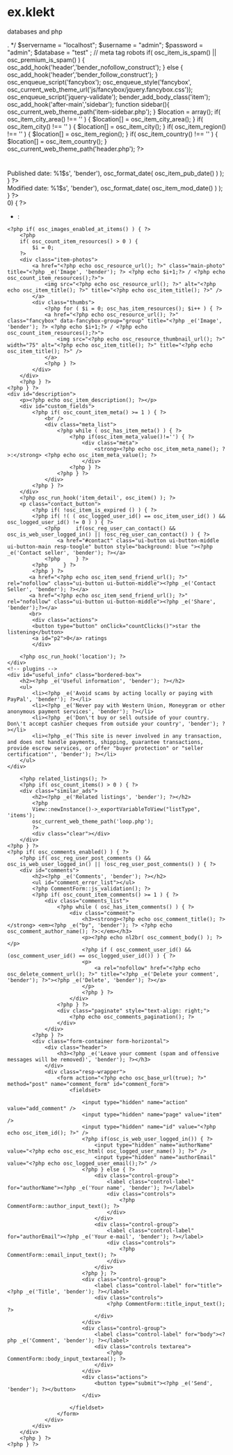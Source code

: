 # ex.klekt
databases and php
<?php
    /*
     *      Osclass – software for creating and publishing online classified
     *                           advertising platforms
     *
     *                        Copyright (C) 2014 OSCLASS
     *
     *       This program is free software: you can redistribute it and/or
     *     modify it under the terms of the GNU Affero General Public License
     *     as published by the Free Software Foundation, either version 3 of
     *            the License, or (at your option) any later version.
     *
     *     This program is distributed in the hope that it will be useful, but
     *         WITHOUT ANY WARRANTY; without even the implied warranty of
     *        MERCHANTABILITY or FITNESS FOR A PARTICULAR PURPOSE.  See the
     *             GNU Affero General Public License for more details.
     *
     *      You should have received a copy of the GNU Affero General Public
     * License along with this program.  If not, see <http://www.gnu.org/licenses/>.
     */

$servername = "localhost";
$username = "admin";
$password = "admin";
$database = "test" ;


    // meta tag robots
    if( osc_item_is_spam() || osc_premium_is_spam() ) {
        osc_add_hook('header','bender_nofollow_construct');
    } else {
        osc_add_hook('header','bender_follow_construct');
    }

    osc_enqueue_script('fancybox');
    osc_enqueue_style('fancybox', osc_current_web_theme_url('js/fancybox/jquery.fancybox.css'));
    osc_enqueue_script('jquery-validate');

    bender_add_body_class('item');
    osc_add_hook('after-main','sidebar');
    function sidebar(){
        osc_current_web_theme_path('item-sidebar.php');
    }

    $location = array();
    if( osc_item_city_area() !== '' ) {
        $location[] = osc_item_city_area();
    }
    if( osc_item_city() !== '' ) {
        $location[] = osc_item_city();
    }
    if( osc_item_region() !== '' ) {
        $location[] = osc_item_region();
    }
    if( osc_item_country() !== '' ) {
        $location[] = osc_item_country();
    }

    osc_current_web_theme_path('header.php');


?>

<script type="text/javascript">
var count = 0;
function countClicks() {
	count = count + 1;
    document.getElementById("p2").innerHTML = count;    
}
</script>

<div id="item-content">
        <h1><?php if( osc_price_enabled_at_items() ) { ?><span class="price"><?php echo osc_item_formated_price(); ?></span> <?php } ?><strong><?php echo osc_item_title() . ' ' . osc_item_city(); ?></strong></h1>
        <div class="item-header">
            <div>
                <?php if ( osc_item_pub_date() !== '' ) { printf( __('<strong class="publish">Published date</strong>: %1$s', 'bender'), osc_format_date( osc_item_pub_date() ) ); } ?>
            </div>
            <div>
                <?php if ( osc_item_mod_date() !== '' ) { printf( __('<strong class="update">Modified date:</strong> %1$s', 'bender'), osc_format_date( osc_item_mod_date() ) ); } ?>
            </div>
            <?php if (count($location)>0) { ?>
                <ul id="item_location">
                    <li><strong><?php _e("Location", 'bender'); ?></strong>: <?php echo implode(', ', $location); ?></li>
                </ul>
            <?php }; ?>
        </div>
        <?php if(osc_is_web_user_logged_in() && osc_logged_user_id()==osc_item_user_id()) { ?>
            <p id="edit_item_view">
                <strong>
                    <a href="<?php echo osc_item_edit_url(); ?>" rel="nofollow"><?php _e('Edit item', 'bender'); ?></a>
                </strong>
            </p>
        <?php } ?>


    <?php if( osc_images_enabled_at_items() ) { ?>
        <?php
        if( osc_count_item_resources() > 0 ) {
            $i = 0;
        ?>
        <div class="item-photos">
            <a href="<?php echo osc_resource_url(); ?>" class="main-photo" title="<?php _e('Image', 'bender'); ?> <?php echo $i+1;?> / <?php echo osc_count_item_resources();?>">
                <img src="<?php echo osc_resource_url(); ?>" alt="<?php echo osc_item_title(); ?>" title="<?php echo osc_item_title(); ?>" />
            </a>
            <div class="thumbs">
                <?php for ( $i = 0; osc_has_item_resources(); $i++ ) { ?>
                <a href="<?php echo osc_resource_url(); ?>" class="fancybox" data-fancybox-group="group" title="<?php _e('Image', 'bender'); ?> <?php echo $i+1;?> / <?php echo osc_count_item_resources();?>">
                    <img src="<?php echo osc_resource_thumbnail_url(); ?>" width="75" alt="<?php echo osc_item_title(); ?>" title="<?php echo osc_item_title(); ?>" />
                </a>
                <?php } ?>
            </div>
        </div>
        <?php } ?>
    <?php } ?>
    <div id="description">
        <p><?php echo osc_item_description(); ?></p>
        <div id="custom_fields">
            <?php if( osc_count_item_meta() >= 1 ) { ?>
                <br />
                <div class="meta_list">
                    <?php while ( osc_has_item_meta() ) { ?>
                        <?php if(osc_item_meta_value()!='') { ?>
                            <div class="meta">
                                <strong><?php echo osc_item_meta_name(); ?>:</strong> <?php echo osc_item_meta_value(); ?>
                            </div>
                        <?php } ?>
                    <?php } ?>
                </div>
            <?php } ?>
        </div>
        <?php osc_run_hook('item_detail', osc_item() ); ?>
        <p class="contact_button">
            <?php if( !osc_item_is_expired () ) { ?>
            <?php if( !( ( osc_logged_user_id() == osc_item_user_id() ) && osc_logged_user_id() != 0 ) ) { ?>
                <?php     if(osc_reg_user_can_contact() && osc_is_web_user_logged_in() || !osc_reg_user_can_contact() ) { ?>
                    <a href="#contact" class="ui-button ui-button-middle ui-button-main resp-toogle" button style="background: blue "><?php _e('Contact seller', 'bender'); ?></a>
                <?php     } ?>
            <?php     } ?>
            <?php } ?>
           <a href="<?php echo osc_item_send_friend_url(); ?>" rel="nofollow" class="ui-button ui-button-middle"><?php _e('Contact Seller', 'bender'); ?></a>
		   <a href="<?php echo osc_item_send_friend_url(); ?>" rel="nofollow" class="ui-button ui-button-middle"><?php _e('Share', 'bender');?></a>
		   <br>
      		<div class="actions">
			<button type="button" onClick="countClicks()">star the listening</button>
			<a id="p2">0</a> ratings
			</div>

        <?php osc_run_hook('location'); ?>
    </div>
    <!-- plugins -->
    <div id="useful_info" class="bordered-box">
        <h2><?php _e('Useful information', 'bender'); ?></h2>
        <ul>
            <li><?php _e('Avoid scams by acting locally or paying with PayPal', 'bender'); ?></li>
            <li><?php _e('Never pay with Western Union, Moneygram or other anonymous payment services', 'bender'); ?></li>
            <li><?php _e('Don\'t buy or sell outside of your country. Don\'t accept cashier cheques from outside your country', 'bender'); ?></li>
            <li><?php _e('This site is never involved in any transaction, and does not handle payments, shipping, guarantee transactions, provide escrow services, or offer "buyer protection" or "seller certification"', 'bender'); ?></li>
        </ul>
    </div>

        <?php related_listings(); ?>
        <?php if( osc_count_items() > 0 ) { ?>
        <div class="similar_ads">
            <h2><?php _e('Related listings', 'bender'); ?></h2>
            <?php
            View::newInstance()->_exportVariableToView("listType", 'items');
            osc_current_web_theme_path('loop.php');
            ?>
            <div class="clear"></div>
        </div>
    <?php } ?>
    <?php if( osc_comments_enabled() ) { ?>
        <?php if( osc_reg_user_post_comments () && osc_is_web_user_logged_in() || !osc_reg_user_post_comments() ) { ?>
        <div id="comments">
            <h2><?php _e('Comments', 'bender'); ?></h2>
            <ul id="comment_error_list"></ul>
            <?php CommentForm::js_validation(); ?>
            <?php if( osc_count_item_comments() >= 1 ) { ?>
                <div class="comments_list">
                    <?php while ( osc_has_item_comments() ) { ?>
                        <div class="comment">
                            <h3><strong><?php echo osc_comment_title(); ?></strong> <em><?php _e("by", 'bender'); ?> <?php echo osc_comment_author_name(); ?>:</em></h3>
                            <p><?php echo nl2br( osc_comment_body() ); ?> </p>
                            <?php if ( osc_comment_user_id() && (osc_comment_user_id() == osc_logged_user_id()) ) { ?>
                            <p>
                                <a rel="nofollow" href="<?php echo osc_delete_comment_url(); ?>" title="<?php _e('Delete your comment', 'bender'); ?>"><?php _e('Delete', 'bender'); ?></a>
                            </p>
                            <?php } ?>
                        </div>
                    <?php } ?>
                    <div class="paginate" style="text-align: right;">
                        <?php echo osc_comments_pagination(); ?>
                    </div>
                </div>
            <?php } ?>
            <div class="form-container form-horizontal">
                <div class="header">
                    <h3><?php _e('Leave your comment (spam and offensive messages will be removed)', 'bender'); ?></h3>
                </div>
                <div class="resp-wrapper">
                    <form action="<?php echo osc_base_url(true); ?>" method="post" name="comment_form" id="comment_form">
                        <fieldset>

                            <input type="hidden" name="action" value="add_comment" />
                            <input type="hidden" name="page" value="item" />
                            <input type="hidden" name="id" value="<?php echo osc_item_id(); ?>" />
                            <?php if(osc_is_web_user_logged_in()) { ?>
                                <input type="hidden" name="authorName" value="<?php echo osc_esc_html( osc_logged_user_name() ); ?>" />
                                <input type="hidden" name="authorEmail" value="<?php echo osc_logged_user_email();?>" />
                            <?php } else { ?>
                                <div class="control-group">
                                    <label class="control-label" for="authorName"><?php _e('Your name', 'bender'); ?></label>
                                    <div class="controls">
                                        <?php CommentForm::author_input_text(); ?>
                                    </div>
                                </div>
                                <div class="control-group">
                                    <label class="control-label" for="authorEmail"><?php _e('Your e-mail', 'bender'); ?></label>
                                    <div class="controls">
                                        <?php CommentForm::email_input_text(); ?>
                                    </div>
                                </div>
                            <?php }; ?>
                            <div class="control-group">
                                <label class="control-label" for="title"><?php _e('Title', 'bender'); ?></label>
                                <div class="controls">
                                    <?php CommentForm::title_input_text(); ?>
                                </div>
                            </div>
                            <div class="control-group">
                                <label class="control-label" for="body"><?php _e('Comment', 'bender'); ?></label>
                                <div class="controls textarea">
                                    <?php CommentForm::body_input_textarea(); ?>
                                </div>
                            </div>
                            <div class="actions">
                                <button type="submit"><?php _e('Send', 'bender'); ?></button>
                            </div>

                        </fieldset>
                    </form>
                </div>
            </div>
        </div>
        <?php } ?>
    <?php } ?>
</div>
<?php osc_current_web_theme_path('footer.php') ; ?>

